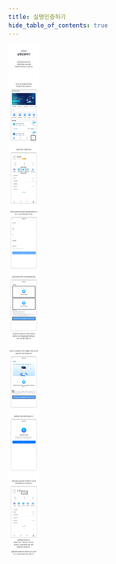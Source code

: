 ```yaml
---
title: 실명인증하기
hide_table_of_contents: true
---
```


[//]: # (实名认证)

![alt 属性文本](../../../static/img/beginner/guide/kyc.jpg)
